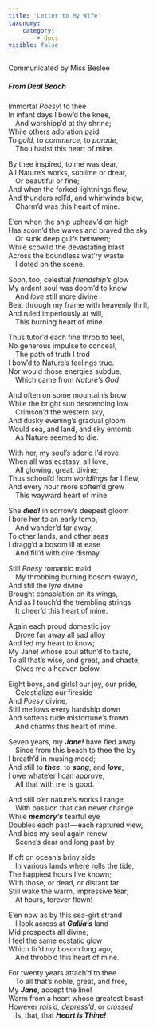 ```yaml
---
title: 'Letter to My Wife'
taxonomy:
    category:
        - docs
visible: false
---
```


<div class="author">Communicated by Miss Beslee</div>

##### From Deal Beach

Immortal *Poesy*! to thee  
In infant days I bow’d the knee,  
&emsp;And worshipp’d at thy shrine;  
While others adoration paid  
To *gold*, to *commerce*, to *parade*,  
&emsp;Thou hadst this heart of mine.  
 
By thee inspired, to me was dear,  
All Nature’s works, sublime or drear,  
&emsp;Or beautiful or fine;  
And when the forked lightnings flew,  
And thunders roll’d, and whirlwinds blew,  
&emsp;Charm’d was this heart of mine.  
 
E’en when the ship upheav’d on high  
Has scorn’d the waves and braved the sky  
&emsp;Or sunk deep gulfs between;  
While scowl’d the devastating blast  
Across the boundless wat’ry waste  
&emsp;I doted on the scene.  

Soon, too, celestial *friendship’s* glow  
My ardent soul was doom’d to know  
&emsp;And *love* still more divine  
Beat through my frame with heavenly thrill,  
And ruled imperiously at will,  
&emsp;This burning heart of mine.  

Thus tutor’d each fine throb to feel,  
No generous impulse to conceal,  
&emsp;The path of truth I trod  
I bow’d to Nature’s feelings true.  
Nor would those energies subdue,  
&emsp;Which came from *Nature’s God*  
 
And often on some mountain’s brow  
While the bright sun descending low  
&emsp;Crimson’d the western sky,  
And dusky evening’s gradual gloom  
Would sea, and land, and sky entomb  
&emsp;As Nature seemed to die.  

With her, my soul’s ador’d I’d rove  
When all was ecstasy, all love,  
&emsp;All glowing, great, divine;  
Thus school’d from *worldlings* far I flew,  
And every hour more soften’d grew  
&emsp;This wayward heart of mine.  
 
She ***died!*** in sorrow’s deepest gloom  
I bore her to an early tomb,  
&emsp;And wander’d far away,  
To other lands, and other seas  
I dragg’d a bosom ill at ease  
&emsp;And fill’d with dire dismay.  

Still *Poesy* romantic maid  
&emsp;My throbbing burning bosom sway’d,  
And still the *lyre* divine  
Brought consolation on its wings,  
And as I touch’d the trembling strings  
&emsp;It cheer’d this heart of mine.  
 
Again each proud domestic joy  
&emsp;Drove far away all sad alloy  
And led my heart to know;  
My Jane! whose soul attun’d to taste,  
To all that’s wise, and great, and chaste,  
&emsp;Gives me a heaven below.  

Eight boys, and girls! our joy, our pride,  
&emsp;Celestialize our fireside  
And *Poesy* divine,  
Still mellows every hardship down  
And softens rude misfortune’s frown.  
&emsp;And charms this heart of mine.  

Seven years, my ***Jane!*** have fled away  
&emsp;Since from this beach to thee the lay  
I breath’d in musing mood;  
And still to ***thee***, to ***song***, and ***love***,  
I owe whate’er I can approve,  
&emsp;All that with me is good.  

And still o’er nature’s works I range,  
&emsp;With passion that can never change  
While ***memory’s*** tearful eye  
Doubles each past — each raptured view,  
And bids my soul again renew  
&emsp;Scene’s dear and long past by  

If oft on ocean’s briny side  
&emsp;In various lands where rolls the tide,  
The happiest hours I’ve known;  
With those, or dead, or distant far  
Still wake the warm, impressive tear;  
&emsp;At hours, forever flown!  

E’en now as by this sea-girt strand  
&emsp;I look across at ***Gallia’s*** land  
Mid prospects all divine;  
I feel the same ecstatic glow  
Which fir’d my bosom long ago,  
&emsp;And throbb’d this heart of mine.  

For twenty years attach’d to thee  
&emsp;To all that’s noble, great, and free,  
My ***Jane***, accept the line!  
Warm from a heart whose greatest boast  
However *rais’d, depress’d*, or *crossed*  
&emsp;Is, that, that ***Heart is Thine!*** 
